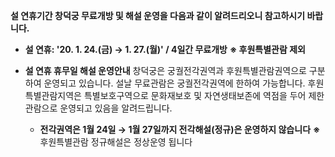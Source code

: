 **설 연휴기간 창덕궁 무료개방 및 해설 운영을 다음과 같이 알려드리오니 참고하시기 바랍니다.**

- **설 연휴: '20. 1. 24.(금) → 1. 27.(월)' / 4일간 무료개방**
  **※ 후원특별관람 제외**

- **설 연휴 휴무일 해설 운영안내**
  창덕궁은 궁궐전각권역과 후원특별관람권역으로 구분하여 운영되고 있습니다. 설날 무료관람은 궁궐전각권역에 한하여 가능합니다. 후원특별관람지역은 특별보호구역으로 문화재보호 및 자연생태보존에 역점을 두어 제한관람으로 운영되고 있음을 알려드립니다.
  - **전각권역은 1월 24일 → 1월 27일까지 전각해설(정규)은 운영하지 않습니다**
**※** 후원특별관람 정규해설은 정상운영 됩니다